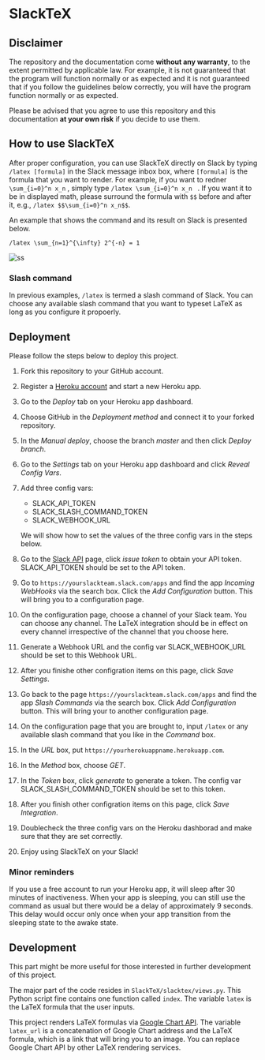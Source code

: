 # SlackTeX

## Disclaimer

The repository and the documentation come **without any warranty**, to the extent permitted by applicable law. For example, it is not guaranteed that the program will function normally or as expected and it is not guaranteed that if you follow the guidelines below correctly, you will have the program function normally or as expected.

Please be advised that you agree to use this repository and this documentation **at your own risk** if you decide to use them.

## How to use SlackTeX

After proper configuration, you can use SlackTeX directly on Slack by typing `/latex [formula]`  in the Slack message inbox box, where `[formula]`  is the formula that you want to render. For example, if you want to redner `\sum_{i=0}^n x_n` , simply type `/latex \sum_{i=0}^n x_n ` . If you want it to be in displayed math, please surround the formula with `$$`  before and after it, e.g., `/latex $$\sum_{i=0}^n x_n$$`.

An example that shows the command and its result on Slack is presented below.

```
/latex \sum_{n=1}^{\infty} 2^{-n} = 1
```

![ss](http://i.imgur.com/usMx4Au.png)

### Slash command

In previous examples, `/latex`  is termed a slash command of Slack. You can choose any available slash command that you want to typeset LaTeX as long as you configure it propoerly.

## Deployment

Please follow the steps below to deploy this project.

1. Fork this repository to your GitHub account.

2. Register a [Heroku account](https://www.heroku.com/) and start a new Heroku app.

3. Go to the *Deploy* tab on your Heroku app dashboard. 

4. Choose GitHub in the *Deployment method* and connect it to your forked repository.

5. In the *Manual deploy*, choose the branch *master* and then click *Deploy branch*.

6. Go to the *Settings* tab on your Heroku app dashboard and click *Reveal Config Vars*.

7. Add three config vars:

   - SLACK_API_TOKEN
   - SLACK_SLASH_COMMAND_TOKEN
   - SLACK_WEBHOOK_URL

   We will show how to set the values of the three config vars in the steps below.

8. Go to the [Slack API](https://api.slack.com/docs/oauth-test-tokens) page, click *issue token* to obtain your API token. SLACK_API_TOKEN should be set to the API token.

9. Go to `https://yourslackteam.slack.com/apps`  and find the app *Incoming WebHooks* via the search box. Click the *Add Configuration* button. This will bring you to a configuration page.

10. On the configuration page, choose a channel of your Slack team. You can choose any channel. The LaTeX integration should be in effect on every channel irrespective of the channel that you choose here.

11. Generate a Webhook URL and the config var SLACK_WEBHOOK_URL should be set to this Webhook URL.

12. After you finishe other configration items on this page, click *Save Settings*.

13. Go back to the page `https://yourslackteam.slack.com/apps` and find the app *Slash Commands* via the search box. Click *Add Configuration* button. This will bring your to another configuration page.

14. On the configuration page that you are brought to, input `/latex` or any available slash command that you like in the *Command* box.

15. In the *URL* box, put `https://yourherokuappname.herokuapp.com`.

16. In the *Method* box, choose *GET*.

17. In the *Token* box, click *generate* to generate a token. The config var SLACK_SLASH_COMMAND_TOKEN should be set to this token.

18. After you finish other configration items on this page, click *Save Integration*.

19. Doublecheck the three config vars on the Heroku dashborad and make sure that they are set correctly.

20. Enjoy using SlackTeX on your Slack!

### Minor reminders

If you use a free account to run your Heroku app, it will sleep after 30 minutes of inactiveness. When your app is sleeping, you can still use the command as usual but there would be a delay of approximately 9 seconds. This delay would occur only once when your app transition from the sleeping state to the awake state.

## Development

This part might be more useful for those interested in further development of this project.

The major part of the code resides in `SlackTeX/slacktex/views.py`. This Python script fine contains one function called `index`. The variable `latex`  is the LaTeX formula that the user inputs.

This project renders LaTeX formulas via [Google Chart API](https://developers.google.com/chart/infographics/docs/formulas). The variable `latex_url` is a concatenation of Google Chart address and the LaTeX formula, which is a link that will bring you to an image. You can replace Google Chart API by other LaTeX rendering services.


